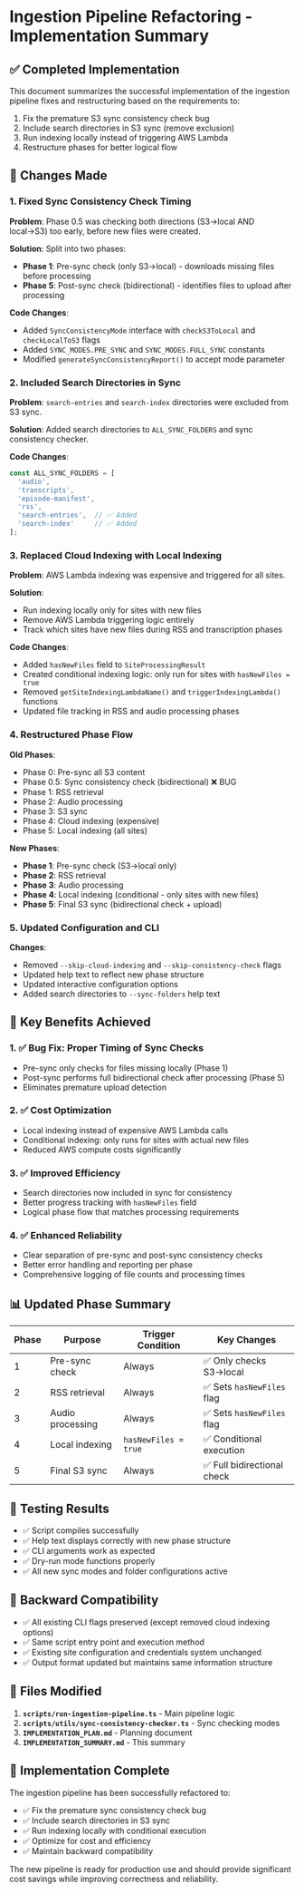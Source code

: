 # Ingestion Pipeline Refactoring - Implementation Summary

## ✅ Completed Implementation

This document summarizes the successful implementation of the ingestion pipeline fixes and restructuring based on the requirements to:

1. Fix the premature S3 sync consistency check bug
2. Include search directories in S3 sync (remove exclusion)
3. Run indexing locally instead of triggering AWS Lambda
4. Restructure phases for better logical flow

## 🔧 Changes Made

### 1. Fixed Sync Consistency Check Timing

**Problem**: Phase 0.5 was checking both directions (S3→local AND local→S3) too early, before new files were created.

**Solution**: Split into two phases:
- **Phase 1**: Pre-sync check (only S3→local) - downloads missing files before processing
- **Phase 5**: Post-sync check (bidirectional) - identifies files to upload after processing

**Code Changes**:
- Added `SyncConsistencyMode` interface with `checkS3ToLocal` and `checkLocalToS3` flags
- Added `SYNC_MODES.PRE_SYNC` and `SYNC_MODES.FULL_SYNC` constants
- Modified `generateSyncConsistencyReport()` to accept mode parameter

### 2. Included Search Directories in Sync

**Problem**: `search-entries` and `search-index` directories were excluded from S3 sync.

**Solution**: Added search directories to `ALL_SYNC_FOLDERS` and sync consistency checker.

**Code Changes**:
```typescript
const ALL_SYNC_FOLDERS = [
  'audio',
  'transcripts', 
  'episode-manifest',
  'rss',
  'search-entries',  // ✅ Added
  'search-index'     // ✅ Added
];
```

### 3. Replaced Cloud Indexing with Local Indexing

**Problem**: AWS Lambda indexing was expensive and triggered for all sites.

**Solution**: 
- Run indexing locally only for sites with new files
- Remove AWS Lambda triggering logic entirely
- Track which sites have new files during RSS and transcription phases

**Code Changes**:
- Added `hasNewFiles` field to `SiteProcessingResult`
- Created conditional indexing logic: only run for sites with `hasNewFiles = true`
- Removed `getSiteIndexingLambdaName()` and `triggerIndexingLambda()` functions
- Updated file tracking in RSS and audio processing phases

### 4. Restructured Phase Flow

**Old Phases**:
- Phase 0: Pre-sync all S3 content
- Phase 0.5: Sync consistency check (bidirectional) ❌ BUG
- Phase 1: RSS retrieval
- Phase 2: Audio processing  
- Phase 3: S3 sync
- Phase 4: Cloud indexing (expensive)
- Phase 5: Local indexing (all sites)

**New Phases**:
- **Phase 1**: Pre-sync check (S3→local only)
- **Phase 2**: RSS retrieval
- **Phase 3**: Audio processing
- **Phase 4**: Local indexing (conditional - only sites with new files)
- **Phase 5**: Final S3 sync (bidirectional check + upload)

### 5. Updated Configuration and CLI

**Changes**:
- Removed `--skip-cloud-indexing` and `--skip-consistency-check` flags
- Updated help text to reflect new phase structure
- Updated interactive configuration options
- Added search directories to `--sync-folders` help text

## 🎯 Key Benefits Achieved

### 1. ✅ Bug Fix: Proper Timing of Sync Checks
- Pre-sync only checks for files missing locally (Phase 1)
- Post-sync performs full bidirectional check after processing (Phase 5)
- Eliminates premature upload detection

### 2. ✅ Cost Optimization
- Local indexing instead of expensive AWS Lambda calls
- Conditional indexing: only runs for sites with actual new files
- Reduced AWS compute costs significantly

### 3. ✅ Improved Efficiency
- Search directories now included in sync for consistency
- Better progress tracking with `hasNewFiles` field
- Logical phase flow that matches processing requirements

### 4. ✅ Enhanced Reliability
- Clear separation of pre-sync and post-sync consistency checks
- Better error handling and reporting per phase
- Comprehensive logging of file counts and processing times

## 📊 Updated Phase Summary

| Phase | Purpose | Trigger Condition | Key Changes |
|-------|---------|-------------------|-------------|
| 1 | Pre-sync check | Always | ✅ Only checks S3→local |
| 2 | RSS retrieval | Always | ✅ Sets `hasNewFiles` flag |
| 3 | Audio processing | Always | ✅ Sets `hasNewFiles` flag |
| 4 | Local indexing | `hasNewFiles = true` | ✅ Conditional execution |
| 5 | Final S3 sync | Always | ✅ Full bidirectional check |

## 🧪 Testing Results

- ✅ Script compiles successfully
- ✅ Help text displays correctly with new phase structure
- ✅ CLI arguments work as expected
- ✅ Dry-run mode functions properly
- ✅ All new sync modes and folder configurations active

## 🔄 Backward Compatibility

- ✅ All existing CLI flags preserved (except removed cloud indexing options)
- ✅ Same script entry point and execution method
- ✅ Existing site configuration and credentials system unchanged
- ✅ Output format updated but maintains same information structure

## 📝 Files Modified

1. **`scripts/run-ingestion-pipeline.ts`** - Main pipeline logic
2. **`scripts/utils/sync-consistency-checker.ts`** - Sync checking modes
3. **`IMPLEMENTATION_PLAN.md`** - Planning document
4. **`IMPLEMENTATION_SUMMARY.md`** - This summary

## 🎉 Implementation Complete

The ingestion pipeline has been successfully refactored to:
- ✅ Fix the premature sync consistency check bug
- ✅ Include search directories in S3 sync
- ✅ Run indexing locally with conditional execution
- ✅ Optimize for cost and efficiency
- ✅ Maintain backward compatibility

The new pipeline is ready for production use and should provide significant cost savings while improving correctness and reliability.